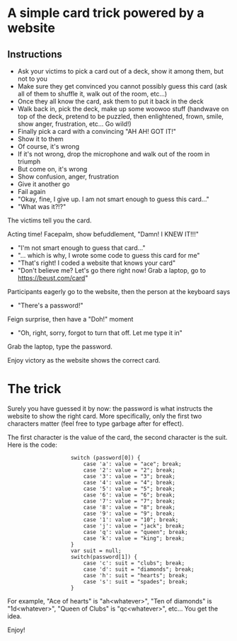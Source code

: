 # A simple card trick powered by a website

## Instructions

- Ask your victims to pick a card out of a deck, show it among them, but not to you
- Make sure they get convinced you cannot possibly guess this card (ask all of them to shuffle it, walk out of the room, etc...)
- Once they all know the card, ask them to put it back in the deck
- Walk back in, pick the deck, make up some woowoo stuff (handwave on top of the deck, pretend to be puzzled, then enlightened, frown, smile, show anger, frustration, etc...  Go wild!)
- Finally pick a card with a convincing "AH AH! GOT IT!"
- Show it to them
- Of course, it's wrong
- If it's not wrong, drop the microphone and walk out of the room in triumph
- But come on, it's wrong
- Show confusion, anger, frustration
- Give it another go
- Fail again
- "Okay, fine, I give up. I am not smart enough to guess this card..."
- "What was it?!?"

The victims tell you the card.

Acting time! Facepalm, show befuddlement, "Damn! I KNEW IT!!!"

- "I'm not smart enough to guess that card..."
- "... which is why, I wrote some code to guess this card for me"
- "That's right! I coded a website that knows your card"
- "Don't believe me? Let's go there right now! Grab a laptop, go to https://beust.com/card"

Participants eagerly go to the website, then the person at the keyboard says

- "There's a password!"

Feign surprise, then have a "Doh!" moment

- "Oh, right, sorry, forgot to turn that off. Let me type it in"

Grab the laptop, type the password.

Enjoy victory as the website shows the correct card.

# The trick

Surely you have guessed it by now: the password is what instructs the website to show the right card. More specifically, only the first two characters matter (feel free to type garbage after for effect).

The first character is the value of the card, the second character is the suit. Here is the code:

```
                    switch (password[0]) {
                        case 'a': value = "ace"; break;
                        case '2': value = "2"; break;
                        case '3': value = "3"; break;
                        case '4': value = "4"; break;
                        case '5': value = "5"; break;
                        case '6': value = "6"; break;
                        case '7': value = "7"; break;
                        case '8': value = "8"; break;
                        case '9': value = "9"; break;
                        case '1': value = "10"; break;
                        case 'j': value = "jack"; break;
                        case 'q': value = "queen"; break;
                        case 'k': value = "king"; break;
                    }
                    var suit = null;
                    switch(password[1]) {
                        case 'c': suit = "clubs"; break;
                        case 'd': suit = "diamonds"; break;
                        case 'h': suit = "hearts"; break;
                        case 's': suit = "spades"; break;
                    }
```

For example, "Ace of hearts" is "ah&lt;whatever&gt;", "Ten of diamonds" is "1d&lt;whatever&gt;", "Queen of Clubs" is "qc&lt;whatever&gt;", etc... You get the idea.

Enjoy!
